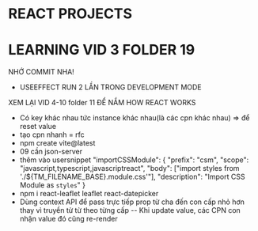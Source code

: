 # REACT PROJECTS

# LEARNING VID 3 FOLDER 19

NHỚ COMMIT NHA!

- USEEFFECT RUN 2 LẦN TRONG DEVELOPMENT MODE

XEM LẠI VID 4-10 folder 11 ĐỂ NẮM HOW REACT WORKS

- Có key khác nhau tức instance khác nhau(là các cpn khác nhau) => để reset value
- tạo cpn nhanh = rfc
- npm create vite@latest
- 09 cần json-server
- thêm vào usersnippet "importCSSModule": {
  "prefix": "csm",
  "scope": "javascript,typescript,javascriptreact",
  "body": ["import styles from './${TM_FILENAME_BASE}.module.css'"],
  "description": "Import CSS Module as `styles`"
  }
- npm i react-leaflet leaflet react-datepicker
- Dùng context API để pass trực tiếp prop từ cha đến con cấp nhỏ hơn thay vì truyền từ từ theo từng cấp
  -- Khi update value, các CPN con nhận value đó cũng re-render
